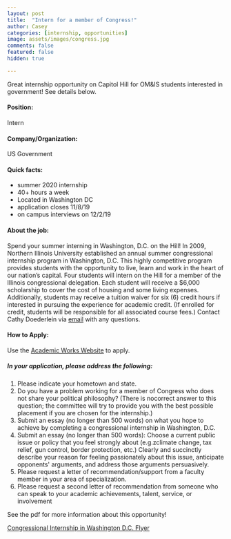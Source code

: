 ```yaml
---
layout: post
title:  "Intern for a member of Congress!"
author: Casey
categories: [internship, opportunities]
image: assets/images/congress.jpg
comments: false
featured: false
hidden: true

---
```

Great internship opportunity on Capitol Hill for OM&IS students interested in government! See details below. 

#### Position: 
Intern
#### Company/Organization: 
US Government
#### Quick facts:
- summer 2020 internship
- 40+ hours a week
- Located in Washington DC
- application closes 11/8/19
- on campus interviews on 12/2/19

#### About the job:
Spend your summer interning in Washington, D.C. on the Hill! In 2009, Northern Illinois University established an annual summer congressional internship program in Washington, D.C. This highly competitive program provides students with the opportunity to live, learn and work in the heart of our nation’s capital. Four students will intern on the Hill for a member of the Illinois congressional delegation. Each student will receive a $6,000 scholarship to cover the cost of housing and some living expenses. Additionally, students may receive a tuition waiver for six (6) credit hours if interested in pursuing the experience for academic credit. (If enrolled for credit, students will be responsible for all associated course fees.) Contact Cathy Doederlein via <a href="mailto:cdoederlein1@niu.edu"> email</a> with any questions.

#### How to Apply:
Use the <a href="https://niu.academicworks.com/opportunities/11089">Academic Works Website</a> to apply.


##### In your application, please address the following:
1. Please indicate your hometown and state.
2. Do you have a problem working for a member of Congress who does not share your political philosophy? (There is nocorrect answer to this question; the committee will try to provide you with the best possible placement if you are
chosen for the internship.)
3. Submit an essay (no longer than 500 words) on what you hope to achieve by completing a congressional internship in
Washington, D.C.
4. Submit an essay (no longer than 500 words): Choose a current public issue or policy that you feel strongly about (e.g.zclimate change, tax relief, gun control, border protection, etc.) Clearly and succinctly describe your reason for feeling passionately about this issue, anticipate opponents' arguments, and address those arguments persuasively.
5. Please request a letter of recommendation/support from a faculty member in your area of specialization.
6. Please request a second letter of recommendation from someone who can speak to your academic achievements, talent, service, or involvement

See the pdf for more information about this opportunity!

<a class="nav-link" href="{{ site.baseurl }}/assets/pdf/congressional.pdf"><i class="fas fa-info-circle"></i>Congressional Internship in Washington D.C. Flyer</a>